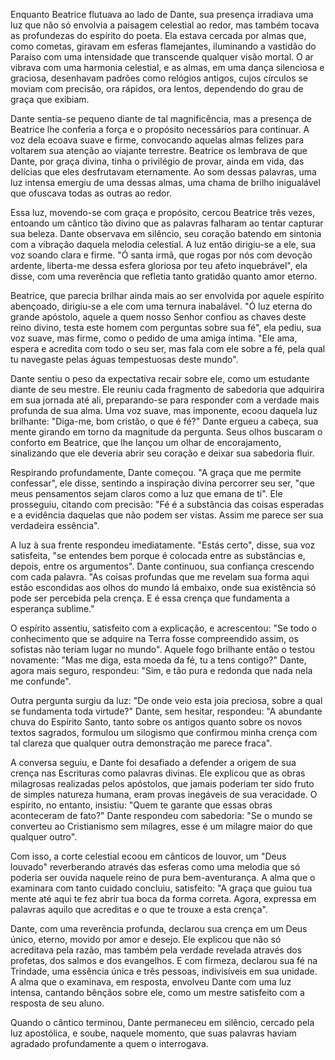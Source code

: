 Enquanto Beatrice flutuava ao lado de Dante, sua presença irradiava uma luz que não só envolvia a paisagem celestial ao redor, mas também tocava as profundezas do espírito do poeta. Ela estava cercada por almas que, como cometas, giravam em esferas flamejantes, iluminando a vastidão do Paraíso com uma intensidade que transcende qualquer visão mortal. O ar vibrava com uma harmonia celestial, e as almas, em uma dança silenciosa e graciosa, desenhavam padrões como relógios antigos, cujos círculos se moviam com precisão, ora rápidos, ora lentos, dependendo do grau de graça que exibiam.

Dante sentia-se pequeno diante de tal magnificência, mas a presença de Beatrice lhe conferia a força e o propósito necessários para continuar. A voz dela ecoava suave e firme, convocando aquelas almas felizes para voltarem sua atenção ao viajante terrestre. Beatrice os lembrava de que Dante, por graça divina, tinha o privilégio de provar, ainda em vida, das delícias que eles desfrutavam eternamente. Ao som dessas palavras, uma luz intensa emergiu de uma dessas almas, uma chama de brilho inigualável que ofuscava todas as outras ao redor.

Essa luz, movendo-se com graça e propósito, cercou Beatrice três vezes, entoando um cântico tão divino que as palavras falharam ao tentar capturar sua beleza. Dante observava em silêncio, seu coração batendo em sintonia com a vibração daquela melodia celestial. A luz então dirigiu-se a ele, sua voz soando clara e firme. "Ó santa irmã, que rogas por nós com devoção ardente, liberta-me dessa esfera gloriosa por teu afeto inquebrável", ela disse, com uma reverência que refletia tanto gratidão quanto amor eterno.

Beatrice, que parecia brilhar ainda mais ao ser envolvida por aquele espírito abençoado, dirigiu-se a ele com uma ternura inabalável. "Ó luz eterna do grande apóstolo, aquele a quem nosso Senhor confiou as chaves deste reino divino, testa este homem com perguntas sobre sua fé", ela pediu, sua voz suave, mas firme, como o pedido de uma amiga íntima. "Ele ama, espera e acredita com todo o seu ser, mas fala com ele sobre a fé, pela qual tu navegaste pelas águas tempestuosas deste mundo".

Dante sentiu o peso da expectativa recair sobre ele, como um estudante diante de seu mestre. Ele reuniu cada fragmento de sabedoria que adquirira em sua jornada até ali, preparando-se para responder com a verdade mais profunda de sua alma. Uma voz suave, mas imponente, ecoou daquela luz brilhante: "Diga-me, bom cristão, o que é fé?" Dante ergueu a cabeça, sua mente girando em torno da magnitude da pergunta. Seus olhos buscaram o conforto em Beatrice, que lhe lançou um olhar de encorajamento, sinalizando que ele deveria abrir seu coração e deixar sua sabedoria fluir.

Respirando profundamente, Dante começou. "A graça que me permite confessar", ele disse, sentindo a inspiração divina percorrer seu ser, "que meus pensamentos sejam claros como a luz que emana de ti". Ele prosseguiu, citando com precisão: "Fé é a substância das coisas esperadas e a evidência daquelas que não podem ser vistas. Assim me parece ser sua verdadeira essência".

A luz à sua frente respondeu imediatamente. "Estás certo", disse, sua voz satisfeita, "se entendes bem porque é colocada entre as substâncias e, depois, entre os argumentos". Dante continuou, sua confiança crescendo com cada palavra. "As coisas profundas que me revelam sua forma aqui estão escondidas aos olhos do mundo lá embaixo, onde sua existência só pode ser percebida pela crença. E é essa crença que fundamenta a esperança sublime."

O espírito assentiu, satisfeito com a explicação, e acrescentou: "Se todo o conhecimento que se adquire na Terra fosse compreendido assim, os sofistas não teriam lugar no mundo". Aquele fogo brilhante então o testou novamente: "Mas me diga, esta moeda da fé, tu a tens contigo?" Dante, agora mais seguro, respondeu: "Sim, e tão pura e redonda que nada nela me confunde".

Outra pergunta surgiu da luz: "De onde veio esta joia preciosa, sobre a qual se fundamenta toda virtude?" Dante, sem hesitar, respondeu: "A abundante chuva do Espírito Santo, tanto sobre os antigos quanto sobre os novos textos sagrados, formulou um silogismo que confirmou minha crença com tal clareza que qualquer outra demonstração me parece fraca".

A conversa seguiu, e Dante foi desafiado a defender a origem de sua crença nas Escrituras como palavras divinas. Ele explicou que as obras milagrosas realizadas pelos apóstolos, que jamais poderiam ter sido fruto de simples natureza humana, eram provas inegáveis de sua veracidade. O espírito, no entanto, insistiu: "Quem te garante que essas obras aconteceram de fato?" Dante respondeu com sabedoria: "Se o mundo se converteu ao Cristianismo sem milagres, esse é um milagre maior do que qualquer outro".

Com isso, a corte celestial ecoou em cânticos de louvor, um "Deus louvado" reverberando através das esferas como uma melodia que só poderia ser ouvida naquele reino de pura bem-aventurança. A alma que o examinara com tanto cuidado concluiu, satisfeito: "A graça que guiou tua mente até aqui te fez abrir tua boca da forma correta. Agora, expressa em palavras aquilo que acreditas e o que te trouxe a esta crença".

Dante, com uma reverência profunda, declarou sua crença em um Deus único, eterno, movido por amor e desejo. Ele explicou que não só acreditava pela razão, mas também pela verdade revelada através dos profetas, dos salmos e dos evangelhos. E com firmeza, declarou sua fé na Trindade, uma essência única e três pessoas, indivisíveis em sua unidade. A alma que o examinava, em resposta, envolveu Dante com uma luz intensa, cantando bênçãos sobre ele, como um mestre satisfeito com a resposta de seu aluno.

Quando o cântico terminou, Dante permaneceu em silêncio, cercado pela luz apostólica, e soube, naquele momento, que suas palavras haviam agradado profundamente a quem o interrogava.
